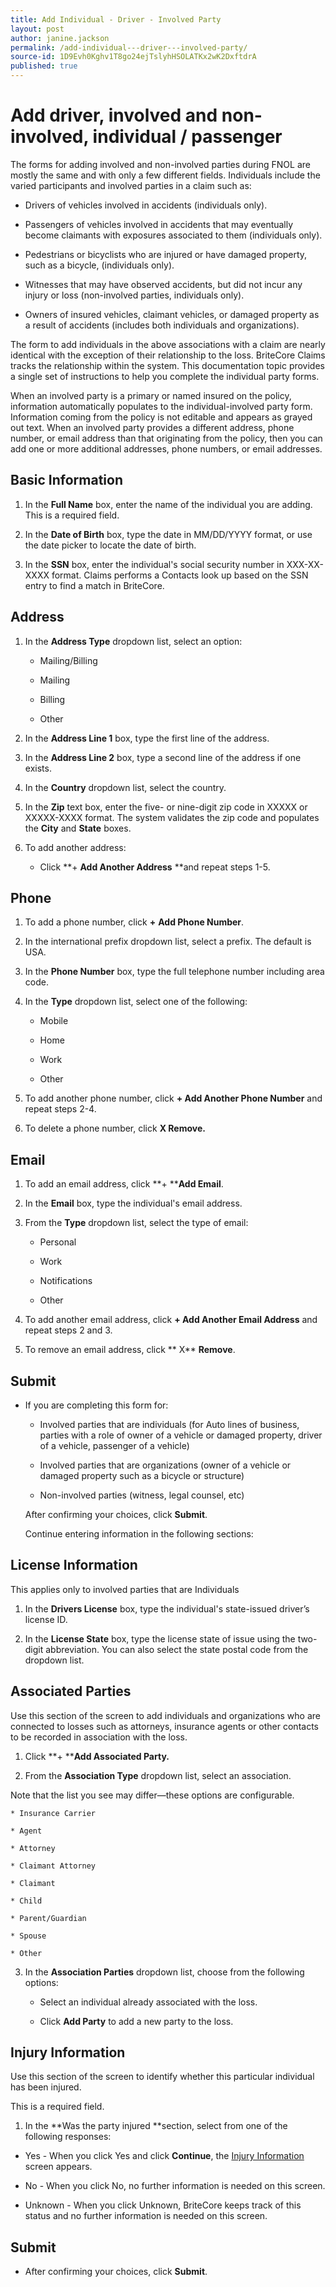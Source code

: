 ```yaml
---
title: Add Individual - Driver - Involved Party
layout: post
author: janine.jackson
permalink: /add-individual---driver---involved-party/
source-id: 1D9Evh0Kghv1T8go24ejTslyhHSOLATKx2wK2DxftdrA
published: true
---
```

# Add driver, involved and non-involved, individual / passenger

The forms for adding involved and non-involved parties during FNOL are mostly the same and with only a few different fields. Individuals include the varied participants and involved parties in a claim such as:

* Drivers of vehicles involved in accidents (individuals only).

* Passengers of vehicles involved in accidents that may eventually become claimants with exposures associated to them (individuals only). 

* Pedestrians or bicyclists who are injured or have damaged property, such as a bicycle, (individuals only).

* Witnesses that may have observed accidents, but did not incur any injury or loss (non-involved parties, individuals only). 

* Owners of insured vehicles, claimant vehicles, or damaged property as a result of accidents (includes both individuals and organizations). 

The form to add individuals in the above associations with a claim are nearly identical with the exception of their relationship to the loss. BriteCore Claims tracks the relationship within the system. This documentation topic provides a single set of instructions to help you complete the individual party forms. 

When an involved party is a primary or named insured on the policy, information automatically populates to the individual-involved party form. Information coming from the policy is not editable and appears as grayed out text.  When an involved party provides a different address, phone number, or email address than that originating from the policy, then you can add one or more additional addresses, phone numbers, or email addresses. 

## Basic Information

1. In the **Full Name** box, enter the name of the individual you are adding. This is a required field.

2. In the **Date of Birth** box, type the date in MM/DD/YYYY format, or use the date picker to locate the date of birth.

3. In the **SSN** box, enter the individual's social security number in XXX-XX-XXXX format. Claims performs a Contacts look up based on the SSN entry to find a match in BriteCore. 

## Address

1. In the **Address Type** dropdown list, select an option:

    * Mailing/Billing

    * Mailing

    * Billing

    * Other

2. In the **Address Line 1** box, type the first line of the address.

3. In the **Address Line 2** box, type a second line of the address if one exists.

4. In the **Country** dropdown list, select the country.

5. In the **Zip** text box, enter the five- or nine-digit zip code in XXXXX or XXXXX-XXXX format. The system validates the zip code and populates the **City** and **State** boxes. 

6. To add another address:

    * Click **+ ****Add Another Address**** **and repeat steps 1-5.

## Phone

1. To add a phone number, click **+** **Add Phone Number**.  

2. In the international prefix dropdown list, select a prefix. The default is USA.

3. In the **Phone Number** box, type the full telephone number including area code. 

4. In the **Type** dropdown list, select one of the following:

    * Mobile

    * Home

    * Work

    * Other

5. To add another phone number, click **+ Add Another Phone Number** and repeat steps 2-4. 

6. To delete a phone number, click **X Remove.**

## Email

1. To add an email address, click **+ ****Add Email**.

2. In the **Email** box, type the individual's email address.

3. From the **Type** dropdown list, select the type of email:

    * Personal

    * Work

    * Notifications

    * Other 

4. To add another email address, click **+ ****Add Another Email**** Address** and repeat steps 2 and 3.

5. To remove an email address, click ** X** **Remove**.

## Submit

* If you are completing this form for:

    * Involved parties that are individuals (for Auto lines of business, parties with a role of owner of a vehicle or damaged property, driver of a vehicle, passenger of a vehicle)

    * Involved parties that are organizations (owner of a vehicle or damaged property such as a bicycle or structure) 

    * Non-involved parties (witness, legal counsel, etc) 

 	After confirming your choices, click **Submit**.

	Continue entering information in the following sections:

## License Information

This applies only to involved parties that are Individuals

1. In the **Drivers License** box, type the individual's state-issued driver’s license ID. 

2. In the **License State** box, type the license state of issue using the two-digit abbreviation. You can also select the state postal code from the dropdown list.  

## Associated Parties

Use this section of the screen to add individuals and organizations who are connected to losses such as attorneys, insurance agents or other contacts to be recorded in association with the loss.  

1. Click **+ ****Add Associated Party.**

2. From the **Association Type** dropdown list, select an association. Note that the list you see may differ—these options are configurable.   

    * Insurance Carrier

    * Agent

    * Attorney

    * Claimant Attorney

    * Claimant

    * Child

    * Parent/Guardian

    * Spouse

    * Other

3. In the **Association Parties** dropdown list, choose from the following options: 

    * Select an individual already associated with the loss. 

    * Click **Add Party** to add a new party to the loss.   

## Injury Information

Use this section of the screen to identify whether this particular individual has been injured. This is a required field.

1. In the **Was the party injured **section, select from one of the following responses:

* Yes - When you click Yes and click **Continue**, the [Injury Information ](https://docs.google.com/document/d/1K6dABwy5pYyo_o-wOk5Fave3W9ksfYEfbpowmcnvIy8/edit)screen appears. 

* No -  When you click No, no further information is needed on this screen.

* Unknown - When you click Unknown, BriteCore  keeps track of this status and no further information is needed on this screen. 

## Submit

* After confirming your choices, click **Submit**.

